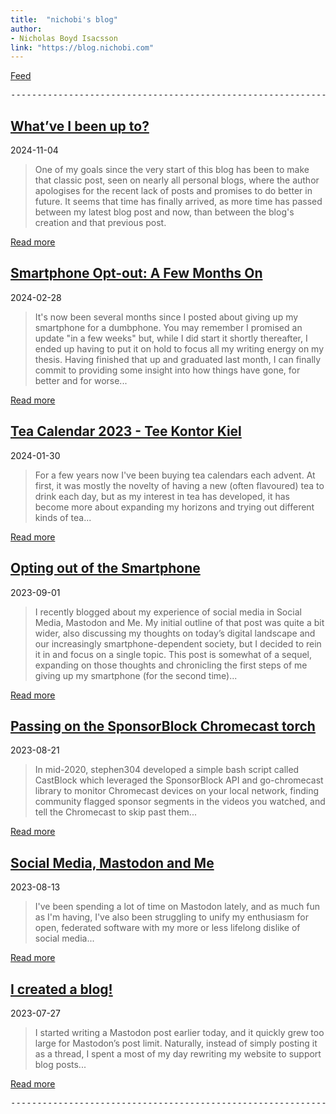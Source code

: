 ```yaml
---
title:  "nichobi's blog"
author:
- Nicholas Boyd Isacsson
link: "https://blog.nichobi.com"
---
```


[Feed](/feed.xml)

<pre class='hdivider' aria-hidden="true">----------------------------------------------------------------------------------------------------------------------------------------------------------------------------------------------------------------------------------------------------------</pre>

## [What’ve I been up to?](/2024-11-04-whatve-i-been-up-to)
2024-11-04

> One of my goals since the very start of this blog has been to make that classic post, seen on nearly all personal blogs, where the author apologises for the recent lack of posts and promises to do better in future.
> It seems that time has finally arrived, as more time has passed between my latest blog post and now, than between the blog's creation and that previous post.

[Read more](/2024-11-04-whatve-i-been-up-to)

## [Smartphone Opt-out: A Few Months On](/2024-02-28-smartphone-optout-a-few-months-on)
2024-02-28

> It's now been several months since I posted about giving up my smartphone for a dumbphone.
You may remember I promised an update "in a few weeks" but, while I did start it shortly thereafter, I ended up having to put it on hold to focus all my writing energy on my thesis.
Having finished that up and graduated last month, I can finally commit to providing some insight into how things have gone, for better and for worse...

[Read more](/2024-02-28-smartphone-optout-a-few-months-on)

## [Tea Calendar 2023 - Tee Kontor Kiel](/2024-01-30-tea-calendar-2023)
2024-01-30

> For a few years now I've been buying tea calendars each advent.
At first, it was mostly the novelty of having a new (often flavoured) tea to drink each day, but as my interest in tea has developed, it has become more about expanding my horizons and trying out different kinds of tea...

[Read more](/2023-08-21-passing-on-the-sponsorblock-chromecast-torch)

## [Opting out of the Smartphone](/2023-09-01-opting-out-of-the-smartphone)
2023-09-01

> I recently blogged about my experience of social media in Social Media, Mastodon and Me. My initial outline of that post was quite a bit wider, also discussing my thoughts on today’s digital landscape and our increasingly smartphone-dependent society, but I decided to rein it in and focus on a single topic. This post is somewhat of a sequel, expanding on those thoughts and chronicling the first steps of me giving up my smartphone (for the second time)...


[Read more](/2023-08-21-passing-on-the-sponsorblock-chromecast-torch)

## [Passing on the SponsorBlock Chromecast torch](/2023-08-21-passing-on-the-sponsorblock-chromecast-torch)
2023-08-21

> In mid-2020, stephen304 developed a simple bash script called CastBlock which leveraged the SponsorBlock API and go-chromecast library to monitor Chromecast devices on your local network, finding community flagged sponsor segments in the videos you watched, and tell the Chromecast to skip past them...

[Read more](/2023-08-21-passing-on-the-sponsorblock-chromecast-torch)

## [Social Media, Mastodon and Me](/2023-08-13-social-media-mastodon-and-me)
2023-08-13

> I've been spending a lot of time on Mastodon lately, and as much fun as I'm having, I've also been struggling to unify my enthusiasm for open, federated software with my more or less lifelong dislike of social media...

[Read more](/2023-08-13-social-media-mastodon-and-me)

## [I created a blog!](/2023-07-27-i-created-a-blog)
2023-07-27

> I started writing a Mastodon post earlier today, and it quickly grew too large for Mastodon’s post limit. Naturally, instead of simply posting it as a thread, I spent a most of my day rewriting my website to support blog posts...

[Read more](/2023-07-27-i-created-a-blog)

<pre class='hdivider' aria-hidden="true">----------------------------------------------------------------------------------------------------------------------------------------------------------------------------------------------------------------------------------------------------------</pre>

